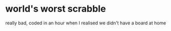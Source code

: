 # world's worst scrabble

really bad, coded in an hour when I realised we didn't have a board at home
